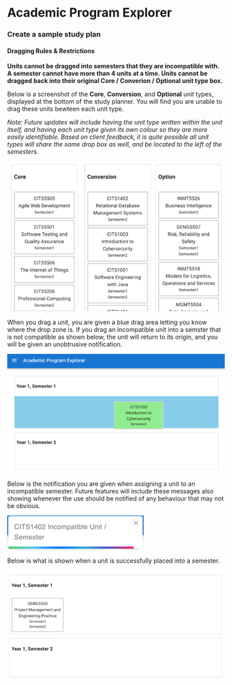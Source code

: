 # Academic Program Explorer

### Create a sample study plan

#### Dragging Rules & Restrictions

**Units cannot be dragged into semesters that they are incompatible with. A semester cannot have more than 4 units at a time. Units cannot be dragged back into their original Core / Converion / Optional unit type box.**

Below is a screenshot of the **Core**, **Conversion**, and **Optional** unit types, displayed at the bottom of the study planner. You will find you are unable to drag these units bewteen each unit type.

*Note: Future updates will include having the unit type written within the unit itself, and having each unit type given its own colour so they are more easily identifiable. Based on client feedback, it is quite possible all unit types will share the same drop box as well, and be located to the left of the semesters.*

![Unit Types](./img/dragrule2-unittypes.png)

When you drag a unit, you are given a blue drag area letting you know where the drop zone is. If you drag an incompatible unit into a semster that is not compatible as shown below, the unit will return to its origin, and you will be given an unobtrusive notification.

![Incompatible unit drag](./img/dragrule2-drag-incompatible.png)

Below is the notification you are given when assigning a unit to an incompatible semester. Future features will include these messages also showing whenever the use should be notified of any behaviour that may not be obvious.

![Compatible unit drag](./img/dragrule2-notification.png)

Below is what is shown when a unit is successfully placed into a semester.

![Compatible unit drag](./img/dragrule2-compatible.png)
